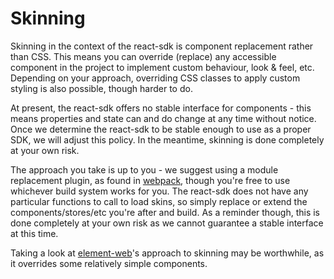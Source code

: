 # Skinning

Skinning in the context of the react-sdk is component replacement rather than CSS. This means you can override (replace)
any accessible component in the project to implement custom behaviour, look & feel, etc. Depending on your approach,
overriding CSS classes to apply custom styling is also possible, though harder to do.

At present, the react-sdk offers no stable interface for components - this means properties and state can and do change
at any time without notice. Once we determine the react-sdk to be stable enough to use as a proper SDK, we will adjust
this policy. In the meantime, skinning is done completely at your own risk.

The approach you take is up to you - we suggest using a module replacement plugin, as found in
[webpack](https://webpack.js.org/plugins/normal-module-replacement-plugin/), though you're free to use whichever build
system works for you. The react-sdk does not have any particular functions to call to load skins, so simply replace or
extend the components/stores/etc you're after and build. As a reminder though, this is done completely at your own risk
as we cannot guarantee a stable interface at this time.

Taking a look at [element-web](https://github.com/vector-im/element-web)'s approach to skinning may be worthwhile, as it
overrides some relatively simple components.
